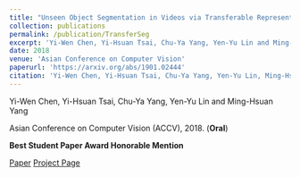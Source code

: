 ```yaml
---
title: "Unseen Object Segmentation in Videos via Transferable Representations"
collection: publications
permalink: /publication/TransferSeg
excerpt: 'Yi-Wen Chen, Yi-Hsuan Tsai, Chu-Ya Yang, Yen-Yu Lin and Ming-Hsuan Yang'
date: 2018
venue: 'Asian Conference on Computer Vision'
paperurl: 'https://arxiv.org/abs/1901.02444'
citation: 'Yi-Wen Chen, Yi-Hsuan Tsai, Chu-Ya Yang, Yen-Yu Lin, Ming-Hsuan Yang, "Unseen Object Segmentation in Videos via Transferable Representations", Asian Conference on Computer Vision (ACCV), 2018. (Oral).'
---
```

Yi-Wen Chen, Yi-Hsuan Tsai, Chu-Ya Yang, Yen-Yu Lin and Ming-Hsuan Yang

Asian Conference on Computer Vision (ACCV), 2018. (**Oral**)

**Best Student Paper Award Honorable Mention**

[Paper](https://arxiv.org/abs/1901.02444)
[Project Page](https://github.com/wenz116/TransferSeg)
